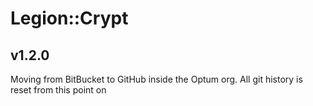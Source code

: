 # Legion::Crypt

## v1.2.0
Moving from BitBucket to GitHub inside the Optum org. All git history is reset from this point on
